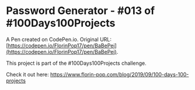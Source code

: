# Password Generator - #013 of #100Days100Projects

A Pen created on CodePen.io. Original URL: [https://codepen.io/FlorinPop17/pen/BaBePej](https://codepen.io/FlorinPop17/pen/BaBePej).

This project is part of the #100Days100Projects challenge.

Check it out here: https://www.florin-pop.com/blog/2019/09/100-days-100-projects
